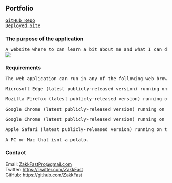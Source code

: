 ## Portfolio
<pre>
<a href='https://github.com/ZakkFast/Portfoliov2'>GitHub Repo</a>
<a href='https://zakkfast.com'>Deployed Site</a>
</pre>

### The purpose of the application
<pre>
A website where to can learn a bit about me and what I can do for you. There is a contact section where you can find various ways to get a hold of me, along with a section showcasing some of my previous work.
<img src='assets/images/zakkfastwebdesign.gif'>
</pre>



### Requirements
<pre>
The web application can run in any of the following web browsers running on the specified operating systems:

Microsoft Edge (latest publicly-released version) running on Windows 10, Window 8.1, Windows 8, Windows 7

Mozilla Firefox (latest publicly-released version) running on Windows 10, Windows 8.1, Windows 8, or Windows 7

Google Chrome (latest publicly-released version) running on Windows 10, Windows 8.1, Windows 8, Windows 7

Google Chrome (latest publicly-released version) running on the two latest publicly-release Mac OS versions

Apple Safari (latest publicly-released version) running on the two latest publicly-release Mac OS versions, or Apple iPad

A PC or Mac that isnt a potato.
</pre>

### Contact

Email: ZakkFastPro@gmail.com<br>
Twitter: https://Twitter.com/ZakkFast<br>
GitHub: https://github.com/ZakkFast<br>


